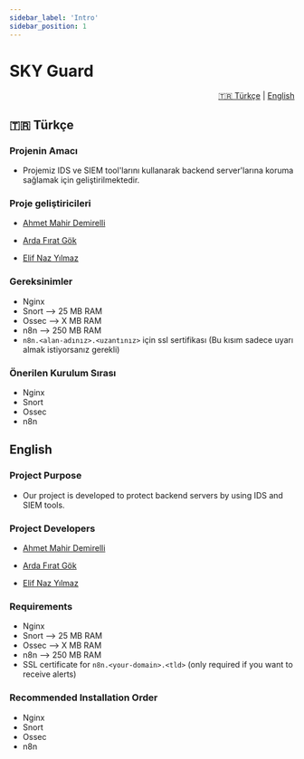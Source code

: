 ```yaml
---
sidebar_label: 'Intro'
sidebar_position: 1
---
```


# SKY Guard

<div align="right">
  <a href="#tr">🇹🇷 Türkçe</a> | <a href="#en">English</a>
</div>

## <span id="tr">🇹🇷 Türkçe</span>

### Projenin Amacı
- Projemiz IDS ve SIEM tool'larını kullanarak backend server'larına koruma sağlamak için geliştirilmektedir.

### Proje geliştiricileri

- [Ahmet Mahir Demirelli](https://ahmetmahirdemirelli.com/)

- [Arda Fırat Gök](https://www.linkedin.com/in/arda-f%C4%B1rat-g%C3%B6k-06367928a/)

- [Elif Naz Yılmaz](https://www.linkedin.com/in/elif-naz-y%C4%B1lmaz-718981244/)

### Gereksinimler
- Nginx
- Snort --> 25 MB RAM
- Ossec --> X MB RAM
- n8n   --> 250 MB RAM
- `n8n.<alan-adınız>.<uzantınız>` için ssl sertifikası (Bu kısım sadece uyarı almak istiyorsanız gerekli)

### Önerilen Kurulum Sırası
- Nginx
- Snort
- Ossec
- n8n

## <span id="en">English</span>

### Project Purpose
- Our project is developed to protect backend servers by using IDS and SIEM tools.

### Project Developers

- [Ahmet Mahir Demirelli](https://ahmetmahirdemirelli.com/)

- [Arda Fırat Gök](https://www.linkedin.com/in/arda-f%C4%B1rat-g%C3%B6k-06367928a/)

- [Elif Naz Yılmaz](https://www.linkedin.com/in/elif-naz-y%C4%B1lmaz-718981244/)

### Requirements
- Nginx
- Snort --> 25 MB RAM
- Ossec --> X MB RAM
- n8n   --> 250 MB RAM
- SSL certificate for `n8n.<your-domain>.<tld>` (only required if you want to receive alerts)

### Recommended Installation Order
- Nginx
- Snort
- Ossec
- n8n
